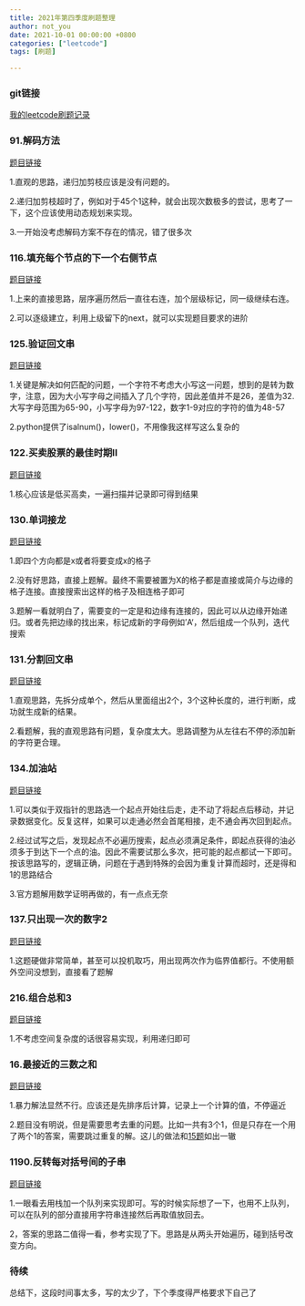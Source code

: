 ```yaml
---
title: 2021年第四季度刷题整理
author: not_you
date: 2021-10-01 00:00:00 +0800
categories: ["leetcode"]
tags: [刷题]

---
```




### git链接

[我的leetcode刷题记录](https://github.com/hubing1791/my_leetcode)

### 91.解码方法

[题目链接](https://leetcode-cn.com/problems/decode-ways/)

1.直观的思路，递归加剪枝应该是没有问题的。

2.递归加剪枝超时了，例如对于45个1这种，就会出现次数极多的尝试，思考了一下，这个应该使用动态规划来实现。

3.一开始没考虑解码方案不存在的情况，错了很多次



### 116.填充每个节点的下一个右侧节点

[题目链接](https://leetcode-cn.com/problems/populating-next-right-pointers-in-each-node/)

1.上来的直接思路，层序遍历然后一直往右连，加个层级标记，同一级继续右连。 

2.可以逐级建立，利用上级留下的next，就可以实现题目要求的进阶



### 125.验证回文串

[题目链接](https://leetcode-cn.com/problems/valid-palindrome/)

1.关键是解决如何匹配的问题，一个字符不考虑大小写这一问题，想到的是转为数字，注意，因为大小写字母之间插入了几个字符，因此差值并不是26，差值为32.大写字母范围为65-90，小写字母为97-122，数字1-9对应的字符的值为48-57

2.python提供了isalnum()，lower()，不用像我这样写这么复杂的



### 122.买卖股票的最佳时期II

[题目链接](https://leetcode-cn.com/problems/best-time-to-buy-and-sell-stock-ii/)

1.核心应该是低买高卖，一遍扫描并记录即可得到结果



### 130.单词接龙

[题目链接](https://leetcode-cn.com/problems/surrounded-regions/)

1.即四个方向都是x或者将要变成x的格子

2.没有好思路，直接上题解。最终不需要被置为X的格子都是直接或简介与边缘的格子连接。直接搜索出这样的格子及相连格子即可

3.题解一看就明白了，需要变的一定是和边缘有连接的，因此可以从边缘开始递归。或者先把边缘的找出来，标记成新的字母例如’A‘，然后组成一个队列，迭代搜索



### 131.分割回文串

[题目链接](https://leetcode-cn.com/problems/palindrome-partitioning/)

1.直观思路，先拆分成单个，然后从里面组出2个，3个这种长度的，进行判断，成功就生成新的结果。

2.看题解，我的直观思路有问题，复杂度太大。思路调整为从左往右不停的添加新的字符更合理。





### 134.加油站

[题目链接](https://leetcode-cn.com/problems/gas-station/)

1.可以类似于双指针的思路选一个起点开始往后走，走不动了将起点后移动，并记录数据变化。反复这样，如果可以走通必然会首尾相接，走不通会再次回到起点。

2.经过试写之后，发现起点不必遍历搜索，起点必须满足条件，即起点获得的油必须多于到达下一个点的油。因此不需要试那么多次，把可能的起点都试一下即可。按该思路写的，逻辑正确，问题在于遇到特殊的会因为重复计算而超时，还是得和1的思路结合

3.官方题解用数学证明再做的，有一点点无奈



### 137.只出现一次的数字2

[题目链接](https://leetcode-cn.com/problems/single-number-ii/)

1.这题硬做非常简单，甚至可以投机取巧，用出现两次作为临界值都行。不使用额外空间没想到，直接看了题解



### 216.组合总和3

[题目链接](https://leetcode-cn.com/problems/combination-sum-iii/)

1.不考虑空间复杂度的话很容易实现，利用递归即可





### 16.最接近的三数之和

[题目链接](https://leetcode-cn.com/problems/3sum-closest/)

1.暴力解法显然不行。应该还是先排序后计算，记录上一个计算的值，不停逼近

2.题目没有明说，但是需要思考去重的问题。比如一共有3个1，但是只存在一个用了两个1的答案，需要跳过重复的解。这儿的做法和[15题](https://leetcode-cn.com/problems/3sum/)如出一辙



### 1190.反转每对括号间的子串

[题目链接](https://leetcode-cn.com/problems/reverse-substrings-between-each-pair-of-parentheses/)

1.一眼看去用栈加一个队列来实现即可。写的时候实际想了一下，也用不上队列，可以在队列的部分直接用字符串连接然后再取值放回去。

2，答案的思路二值得一看，参考实现了下。思路是从两头开始遍历，碰到括号改变方向。

### 待续

总结下，这段时间事太多，写的太少了，下个季度得严格要求下自己了





